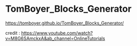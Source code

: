﻿# TomBoyer_Blocks_Generator

https://tomboyer.github.io/TomBoyer_Blocks_Generator/

credit : https://www.youtube.com/watch?v=M8G6SAmckxA&ab_channel=OnlineTutorials
